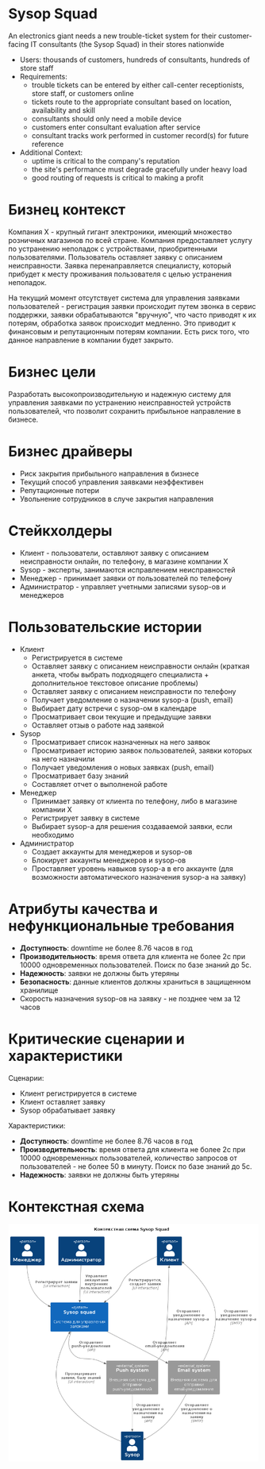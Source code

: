# Sysop Squad

An electronics giant needs a new trouble-ticket system for their customer-facing IT consultants (the Sysop Squad) in their stores nationwide

* Users: thousands of customers, hundreds of consultants, hundreds of store staff
* Requirements:
  * trouble tickets can be entered by either call-center receptionists, store staff, or customers online
  * tickets route to the appropriate consultant based on location, availability and skill
  * consultants should only need a mobile device
  * customers enter consultant evaluation after service
  * consultant tracks work performed in customer record(s) for future reference
* Additional Context:
  * uptime is critical to the company's reputation
  * the site's performance must degrade gracefully under heavy load
  * good routing of requests is critical to making a profit

# Бизнец контекст

Компания X - крупный гигант электроники, имеющий множество розничных магазинов по всей стране. Компания предоставляет услугу по устранению неполадок с устройствами, приобритенными пользователями. Пользователь оставляет заявку с описанием неисправности. Заявка перенаправляется специалисту, который прибудет к месту проживания пользователя с целью устранения неполадок.

На текущий момент отсутствует система для управления заявками пользователей - регистрация заявки происходит путем звонка в сервис поддержки, заявки обрабатываются "вручную", что часто приводят к их потерям, обработка заявок происходит медленно. Это приводит к финансовым и репутационным потерям компании. Есть риск того, что данное направление в компании будет закрыто.

# Бизнес цели

Разработать высокопроизводительную и надежную систему для управления заявками по устранению неисправностей устройств пользователей, что позволит сохранить прибыльное направление в бизнесе.

# Бизнес драйверы

* Риск закрытия прибыльного направления в бизнесе
* Текущий способ управления заявками неэффективен
* Репутационные потери
* Увольнение сотрудников в случе закрытия направления

# Стейкхолдеры

* Клиент - пользователи, оставляют заявку с описанием неисправности онлайн, по телефону, в магазине компании X
* Sysop - эксперты, занимаются исправлением неисправностей
* Менеджер - принимает заявки от пользователей по телефону
* Администратор - управляет учетными записями sysop-ов и менеджеров

# Пользовательские истории

* Клиент
  * Регистрируется в системе
  * Оставляет заявку с описанием неисправности онлайн (краткая анкета, чтобы выбрать подходящего специалиста + дополнительное текстовое описание проблемы)
  * Оставляет заявку с описанием неисправности по телефону
  * Получает уведомление о назначении sysop-а (push, email)
  * Выбирает дату встречи с sysop-ом в календаре
  * Просматривает свои текущие и предыдущие заявки
  * Оставляет отзыв о работе над заявкой
* Sysop
  * Просматривает список назначенных на него заявок
  * Просматривает историю заявок пользователей, заявки которых на него назначили
  * Получает уведомления о новых заявках (push, email)
  * Просматривает базу знаний
  * Составляет отчет о выполненой работе
* Менеджер
  * Принимает заявку от клиента по телефону, либо в магазине компании X
  * Регистрирует заявку в системе
  * Выбирает sysop-а для решения создаваемой заявки, если необходимо
* Администратор
  * Создает аккаунты для менеджеров и sysop-ов
  * Блокирует аккаунты менеджеров и sysop-ов
  * Проставляет уровень навыков sysop-а в его аккаунте (для возможности автоматического назначения sysop-а на заявку)

# Атрибуты качества и нефункциональные требования

* **Доступность**: downtime не более 8.76 часов в год
* **Производительность**: время ответа для клиента не более 2с при 10000 одновременных пользователей. Поиск по базе знаний до 5с.
* **Надежность**: заявки не должны быть утеряны
* **Безопасность**: данные клиентов должны храниться в защищенном хранилище
* Скорость назначения sysop-ов на заявку - не позднее чем за 12 часов

# Критические сценарии и характеристики

Сценарии:
* Клиент регистрируется в системе
* Клиент оставляет заявку
* Sysop обрабатывает заявку

Характеристики:
* **Доступность**: downtime не более 8.76 часов в год
* **Производительность**: время ответа для клиента не более 2с при 10000 одновременных пользователей, количество запросов от пользователей - не более 50 в минуту. Поиск по базе знаний до 5с.
* **Надежность**: заявки не должны быть утеряны

# Контекстная схема

![Контекстная схема](images/ssquad-c4-context.png)
